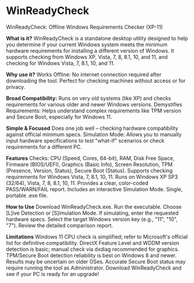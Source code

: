 # WinReadyCheck
WinReadyCheck: Offline Windows Requirements Checker (XP-11)

**What is it?**
WinReadyCheck is a standalone desktop utility designed to help you determine if your current Windows system meets the minimum hardware requirements for installing a different version of Windows. It supports checking from Windows XP, Vista, 7, 8, 8.1, 10, and 11, and checking for Windows Vista, 7, 8.1, 10, and 11.

**Why use it?**
Works Offline: No internet connection required after downloading the tool. Perfect for checking machines without access or for privacy.

**Broad Compatibility:**
Runs on very old systems (like XP) and checks requirements for various older and newer Windows versions.
Demystifies Requirements: Helps understand complex requirements like TPM version and Secure Boot, especially for Windows 11.

**Simple & Focused** 
Does one job well – checking hardware compatibility against official minimum specs.
Simulation Mode: Allows you to manually input hardware specifications to test "what-if" scenarios or check requirements for a different PC.

**Features**
Checks: CPU (Speed, Cores, 64-bit), RAM, Disk Free Space, Firmware (BIOS/UEFI), Graphics (Basic Info), Screen Resolution, TPM (Presence, Version, Status), Secure Boot (Status).
Supports checking requirements for Windows Vista, 7, 8.1, 10, 11.
Runs on Windows XP SP3 (32/64), Vista, 7, 8, 8.1, 10, 11.
Provides a clear, color-coded PASS/WARN/FAIL report.
Includes an interactive Simulation Mode.
Single, portable .exe file.

**How to Use**
Download WinReadyCheck.exe.
Run the executable.
Choose [L]ive Detection or [S]imulation Mode.
If simulating, enter the requested hardware specs.
Select the target Windows version key (e.g., "11", "10", "7").
Review the detailed comparison report.

**Limitations**
Windows 11 CPU check is simplified; refer to Microsoft's official list for definitive compatibility.
DirectX Feature Level and WDDM version detection is basic; manual check via dxdiag recommended for graphics.
TPM/Secure Boot detection reliability is best on Windows 8 and newer. Results may be uncertain on older OSes.
Accurate Secure Boot status may require running the tool as Administrator.
Download WinReadyCheck and see if your PC is ready for an upgrade!
